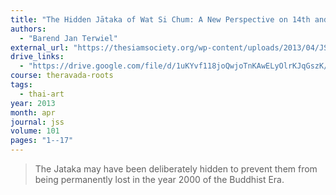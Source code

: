 ```yaml
---
title: "The Hidden Jātaka of Wat Si Chum: A New Perspective on 14th and Early 15th Century Thai Buddhism"
authors:
  - "Barend Jan Terwiel"
external_url: "https://thesiamsociety.org/wp-content/uploads/2013/04/JSS_101_0b_Terwiel_TheHiddenJatakaOfWatSiChumANewPerspective.pdf"
drive_links:
  - "https://drive.google.com/file/d/1uKYvf118joQwjoTnKAwELyOlrKJqGszK/view?usp=drivesdk"
course: theravada-roots
tags:
  - thai-art
year: 2013
month: apr
journal: jss
volume: 101
pages: "1--17"
---
```


> The Jataka may have been deliberately hidden to prevent them from being permanently lost in the year 2000 of the Buddhist Era.
